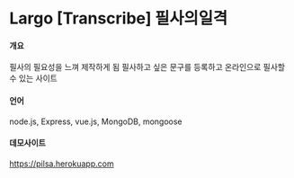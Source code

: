 # Largo [Transcribe] 필사의일격

#### 개요
필사의 필요성을 느껴 제작하게 됨
필사하고 싶은 문구를 등록하고 온라인으로 필사할 수 있는 사이트

#### 언어
node.js, Express, vue.js, MongoDB, mongoose


#### 데모사이트
https://pilsa.herokuapp.com
